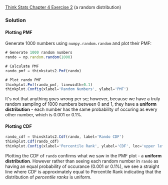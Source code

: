 [Think Stats Chapter 4 Exercise 2](http://greenteapress.com/thinkstats2/html/thinkstats2005.html#toc41) (a random distribution)

### Solution

#### Plotting PMF 
Generate 1000 numbers using `numpy.random.random` and plot their PMF: 

```javascript
# Generate 1000 random numbers
rando = np.random.random(1000)

# Calculate PMF
rando_pmf = thinkstats2.Pmf(rando)

# Plot rando PMF
thinkplot.Pmf(rando_pmf, linewidth=0.1)
thinkplot.Config(xlabel='Random Numbers', ylabel='PMF')
```
It's not that anything *goes wrong* per se; however, because we have a truly random sampling of 1000 numbers between 0 and 1, they have a **uniform distribution** - each number has the same probability of occuring as every other number, which is 0.001 or 0.1%. 

#### Plotting CDF
```javascript
rando_cdf = thinsktats2.Cdf(rando, label='Rando CDF')
thinkplot.Cdf(rando_cdf)
thinkplot.Config(xlabel='Percentile Rank', ylabel='CDF', loc='upper left')
```

Plotting the CDF of `rando` confirms what we saw in the PMF plot - a **uniform distribution**. However rather than seeing each random number in `rando` as having an equal probability of occurance (0.001 or 0.1%), we see a straight line where CDF is approximately equal to Percentile Rank indicating that the distribution of *percentile ranks* is uniform. 
